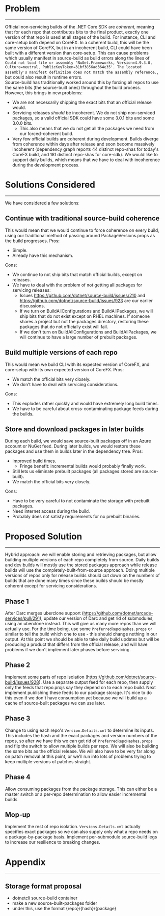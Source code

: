# Problem #
-----------
Official non-servicing builds of the .NET Core SDK are *coherent*, meaning that for each repo that contributes bits to the final product, exactly one version of that repo is used at all stages of the build.  For instance, CLI and core-setup both depend on CoreFX.  In a coherent build, this will be the same version of CoreFX, but in an incoherent build, CLI could have been built with a different version than core-setup.  This can cause problems which usually manifest in source-build as build errors along the lines of `Could not load file or assembly 'NuGet.Frameworks, Version=4.9.3.0, Culture=neutral, PublicKeyToken=31bf3856ad364e35'. The located assembly's manifest definition does not match the assembly reference.`, but could also result in runtime errors.  
Source-build has traditionally worked around this by forcing all repos to use the same bits (the source-built ones) throughout the build process.  However, this brings in new problems:
- We are not necessarily shipping the exact bits that an official release would.
- Servicing releases *should* be incoherent.  We do not ship non-serviced packages, so a valid official SDK could have some 3.0.1 bits and some 3.0.0 bits.
	- This also means that we do not get all the packages we need from our forced-coherent build.
- Very few official builds are coherent during development.  Builds diverge from coherence within days after release and soon become massively incoherent (dependency graph reports 44 distinct repo-shas for today's CoreFX build, and 181 distinct repo-shas for core-sdk).  We would like to support daily builds, which means that we have to deal with incoherence during the development process.

# Solutions Considered #
------------------------
We have considered a few solutions:

## Continue with traditional source-build coherence ##
This would mean that we would continue to force coherence on every build, using our traditional method of passing around PackageVersions.props as the build progresses.
Pros:
- Simple.
- Already have this mechanism.

Cons:
- We continue to not ship bits that match official builds, except on releases.
- We have to deal with the problem of not getting all packages for servicing releases:
	-  Issues https://github.com/dotnet/source-build/issues/210 and https://github.com/dotnet/source-build/issues/923 are our earlier discussions.
	-  If we turn on BuildAllConfigurations and BuildAllPackages, we will ship bits that do not exist except on RHEL machines.  If someone shares a project but not the packages directory, restoring these packages that do not officially exist will fail.
	-  If we don't turn on BuildAllConfigurations and BuildAllPackages, we will continue to have a large number of prebuilt packages.

## Build multiple versions of each repo ##
This would mean we build CLI with its expected version of CoreFX, and core-setup with its own expected version of CoreFX.
Pros:
- We match the official bits very closely.
- We don't have to deal with servicing considerations.

Cons:
- This explodes rather quickly and would have extremely long build times.
- We have to be careful about cross-contaminating package feeds during the builds.

## Store and download packages in later builds ##
During each build, we would save source-built packages off in an Azure account or NuGet feed.  During later builds, we would restore these packages and use them in builds later in the dependency tree.
Pros:
- Improved build times.
	- Fringe benefit: incremental builds would probably finally work.
- Still lets us eliminate prebuilt packages (all packages stored are source-built).
- We match the official bits very closely.

Cons:
- Have to be very careful to not contaminate the storage with prebuilt packages.
- Need internet access during the build.
- Probably does not satisfy requirements for no prebuilt binaries.

# Proposed Solution #
---------------------
Hybrid approach: we will enable storing and retrieving packages, but allow building multiple versions of each repo completely from source.  Daily builds and dev builds will mostly use the stored packages approach while release builds will use the completely-built-from-source approach.  Doing multiple versions of repos only for release builds should cut down on the numbers of builds that are done many times since these builds should be mostly coherent except for servicing considerations.

## Phase 1 ##
After Darc merges uberclone support (https://github.com/dotnet/arcade-services/pull/291), update our version of Darc and get rid of submodules, using an uberclone instead.  This will give us many more repos than we will actually use.  For the time being, use some `PreferredRepoHashes.props` or similar to tell the build which one to use - this should change nothing in our output.  At this point we should be able to take daily build updates but will be producing a product that differs from the official release, and will have problems if we don't implement later phases before servicing.

## Phase 2 ##
Implement some parts of repo isolation (https://github.com/dotnet/source-build/issues/928).  Use a separate output feed for each repo, then supply only the feeds that repo.projs say they depend on to each repo build.  Next implement publishing these feeds to our package storage.  It's nice to do this even if we don't have consumption yet because we will build up a cache of source-built packages we can use later.

## Phase 3 ##
Change to using each repo's `Version.Details.xml` to determine its inputs.  This includes the hash and the exact packages and version numbers of the repos, so after we have this we can get rid of `PreferredRepoHashes.props` and flip the switch to allow multiple builds per repo.  We will also be building the same bits as the official release.  We will also have to be very far along on patch removal at this point, or we'll run into lots of problems trying to keep multiple versions of patches straight.

## Phase 4 ##
Allow consuming packages from the package storage.  This can either be a master switch or a per-repo determination to allow easier incremental builds.

## Mop-up ##
Implement the rest of repo isolation.  `Versions.Details.xml` actually specifies exact packages so we can also supply only what a repo needs on a package-by-package basis.  Implement per-submodule source-build legs to increase our resilience to breaking changes.

# Appendix #
------------
## Storage format proposal ##
- dotnetcli source-build container
- make a new source-built-packages folder
- under this, use the format {repo}/{hash}/{package}